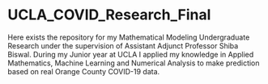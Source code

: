 # UCLA_COVID_Research_Final
Here exists the repository for my Mathematical Modeling Undergraduate Research under the supervision of Assistant Adjunct Professor Shiba Biswal. During my Junior year at UCLA I applied my knowledge in Applied Mathematics, Machine Learning and Numerical Analysis to make prediction based on real Orange County COVID-19 data.
